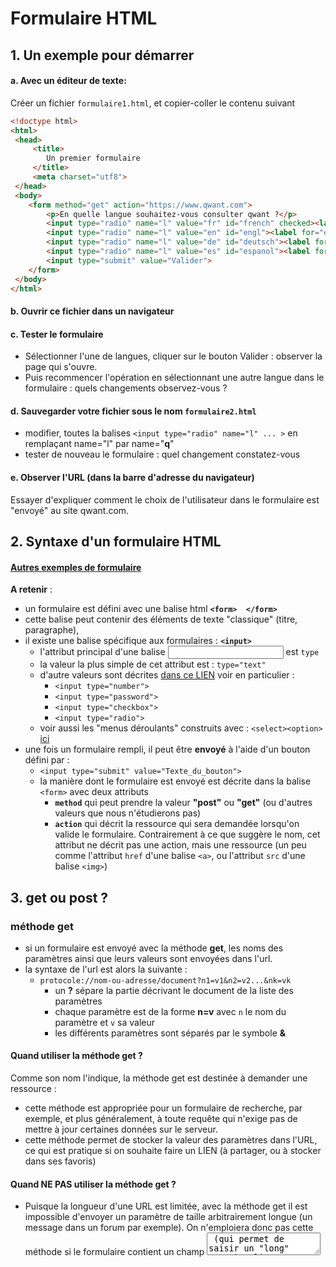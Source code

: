 # Formulaire HTML

## 1. Un exemple pour démarrer
#### a. Avec un éditeur de texte:
Créer un fichier `formulaire1.html`, et copier-coller le contenu suivant
```html
<!doctype html>
<html>
 <head>
     <title>
        Un premier formulaire
     </title>
     <meta charset="utf8">
 </head>
 <body>
    <form method="get" action="https://www.qwant.com">
        <p>En quelle langue souhaitez-vous consulter qwant ?</p>
        <input type="radio" name="l" value="fr" id="french" checked><label for="french">Français</label><br>
        <input type="radio" name="l" value="en" id="engl"><label for="engl">Anglais</label><br>
        <input type="radio" name="l" value="de" id="deutsch"><label for="deutsch">Allemand</label><br>
        <input type="radio" name="l" value="es" id="espanol"><label for="espanol">Espagnol</label><br>
        <input type="submit" value="Valider">
    </form>
 </body>
</html>
```

#### b. Ouvrir ce fichier dans un navigateur
#### c. Tester le formulaire
* Sélectionner l'une de langues, cliquer sur le bouton Valider : observer la page qui s'ouvre.
* Puis recommencer l'opération en sélectionnant une autre langue dans le formulaire : quels changements observez-vous ?

#### d. Sauvegarder votre fichier sous le nom `formulaire2.html`
* modifier, toutes la balises `<input type="radio" name="l" ... >` en remplaçant name="l" par name="**q**"
*  tester de nouveau le formulaire : quel changement constatez-vous

#### e. Observer l'URL (dans la barre d'adresse du navigateur)
Essayer d'expliquer comment le choix de l'utilisateur dans le formulaire est "envoyé" au site qwant.com.

## 2. Syntaxe d'un formulaire HTML
#### [Autres exemples de formulaire](https://www.w3schools.com/html/html_forms.asp)
**A retenir** : 
* un formulaire est défini avec une balise html **`<form>  </form>`**
* cette balise peut contenir des éléments de texte "classique" (titre, paragraphe), 
* il existe une balise spécifique aux formulaires :  **`<input>`**
   * l'attribut principal d'une balise <input> est `type`
   * la valeur la plus simple de cet attribut est :  `type="text"`
   * d'autre valeurs sont décrites [dans ce LIEN](https://www.w3schools.com/html/html_form_input_types.asp) voir en particulier : 
      * `<input type="number">`
      *  `<input type="password">`
      *   `<input type="checkbox">`
      *    `<input type="radio">`
   * voir aussi les "menus déroulants" construits avec :   `<select><option>` [ici](https://www.w3schools.com/html/html_form_elements.asp)
* une fois un formulaire rempli, il peut être **envoyé** à l'aide d'un bouton défini par :
   *  `<input type="submit" value="Texte_du_bouton">`
   * la manière dont le formulaire est envoyé est décrite dans la balise   `<form>` avec deux attributs
      *  **`method`** qui peut prendre la valeur **"post"**  ou **"get"** (ou d'autres valeurs que nous n'étudierons pas)
      *  **`action`** qui décrit la ressource qui sera demandée lorsqu'on valide le formulaire. Contrairement à ce que suggère le nom, cet attribut ne décrit pas une action, mais une ressource (un peu comme l'attribut `href` d'une balise `<a>`, ou l'attribut `src` d'une balise `<img>`) 

## 3. get ou post ?
### méthode get
* si un formulaire est envoyé avec la méthode **get**, les noms des paramètres ainsi que leurs valeurs sont envoyées dans l'url.
* la syntaxe de l'url est alors la suivante : 
   * `protocole://nom-ou-adresse/document?n1=v1&n2=v2...&nk=vk` 
      * un **?** sépare la partie décrivant le document de la liste des paramètres
      * chaque paramètre est de la forme **n=v** avec `n` le nom du paramètre et `v` sa valeur
      * les différents paramètres sont séparés par le symbole **&**
#### Quand utiliser la méthode get ?
Comme son nom l'indique, la méthode get est destinée à demander une ressource : 
* cette méthode est appropriée pour un formulaire de recherche, par exemple, et plus généralement, à toute requête qui n'exige pas de mettre à jour certaines données sur le serveur. 
* cette méthode permet de stocker la valeur des paramètres dans l'URL, ce qui est pratique si on souhaite faire un LIEN (à partager, ou à stocker dans ses favoris)
#### Quand NE PAS utiliser la méthode get ?
* Puisque la longueur d'une URL est limitée, avec la méthode get il est impossible d'envoyer un paramètre de taille arbitrairement longue (un message dans un forum par exemple). On n'emploiera donc pas cette méthode si le formulaire contient un champ <textarea> (qui permet de saisir un "long" texte).
* Puisque la valeur des paramètres est affiché dans l'url, **on n'emploiera pas la méthode get pour envoyer des informations personnelles** : adresse mail, ou surtout mot de passe !  
* Si les données envoyées sont destinées à être stockées sur le serveur, l'utilisation de get est impossible. 

## méthode post
* si un formulaire est envoyé avec la méthode **post**, les noms des paramètres ainsi que leurs valeurs sont envoyées dans le corps de la requête.
* la syntaxe de l'url est alors inchangée : 
   * `protocole://nom-ou-adresse/document` 
* le navigateur génère la chaîne des paramètres sous la forme `n1=v1&n2=v2...&nk=vk` mais cette chaîne est envoyée dans le corps de la requête. 



#### Quand utiliser la méthode post ?
Comme son nom l'indique, la méthode post est destinée à envoyer des informations au serveur! 
* dès que les informations envoyées sont destinées à être stockées sur le serveur : la méthode post s'impose.
* dès que les informations envoyées peuvent être "longues" : la méthode post s'impose.
* dès que les informations envoyées sont confidentielles : la méthode post s'impose.
* exemple : 
   * envoyer un message destiné à être publié sur un forum 
   * envoyer un identifiant et un mot de passe

#### Quand ne pas utiliser la méthode post ?
Si on souhaite pouvoir faire un lien vers une page obtenue en envoyant un formulaire, il faut stocker la valeur des paramètres dans l'URL... la méthode post ne convient donc pas. Mais dans tous les autres cas, la méthode post est appropriée. 
